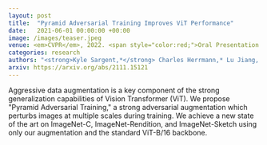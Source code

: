 ```yaml
---
layout: post
title:  "Pyramid Adversarial Training Improves ViT Performance"
date:   2021-06-01 00:00:00 +00:00
image: /images/teaser.jpeg
venue: <em>CVPR</em>, 2022. <span style="color:red;">Oral Presentation. </span><span style="color:#e75480;">Best paper finalist</span>.
categories: research
authors: "<strong>Kyle Sargent,*</strong> Charles Herrmann,* Lu Jiang, Ramin Zabih, Huiwen Chang, Ce Liu, Dilip Krishnan, Deqing Sun (*equal contribution)"
arxiv: https://arxiv.org/abs/2111.15121
---
```

Aggressive data augmentation is a key component of the strong generalization capabilities of Vision Transformer (ViT). We propose "Pyramid Adversarial Training," a strong adversarial augmentation which perturbs images at multiple scales during training. We achieve a new state of the art on ImageNet-C, ImageNet-Rendition, and ImageNet-Sketch using only our augmentation and the standard ViT-B/16 backbone. 
